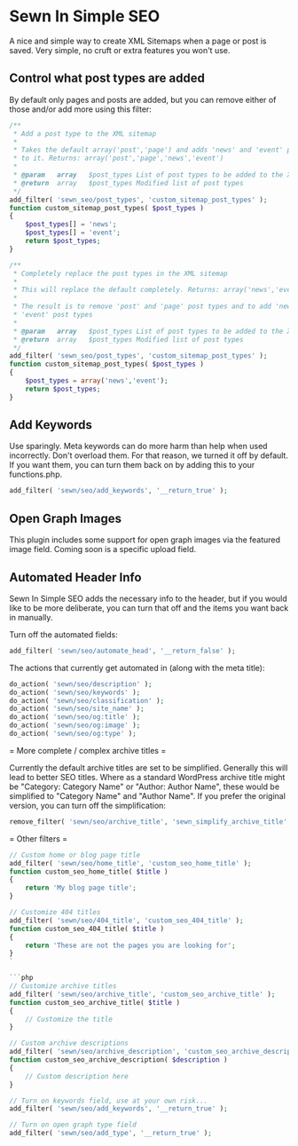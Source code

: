 # Sewn In Simple SEO

A nice and simple way to create XML Sitemaps when a page or post is saved. Very simple, no cruft or extra features you won't use.

## Control what post types are added

By default only pages and posts are added, but you can remove either of those and/or add more using this filter:

```php
/**
 * Add a post type to the XML sitemap
 *
 * Takes the default array('post','page') and adds 'news' and 'event' post types 
 * to it. Returns: array('post','page','news','event')
 *
 * @param	array	$post_types	List of post types to be added to the XML Sitemap
 * @return	array	$post_types	Modified list of post types
 */
add_filter( 'sewn_seo/post_types', 'custom_sitemap_post_types' );
function custom_sitemap_post_types( $post_types )
{
	$post_types[] = 'news';
	$post_types[] = 'event';
	return $post_types;
}
```

```php
/**
 * Completely replace the post types in the XML sitemap
 *
 * This will replace the default completely. Returns: array('news','event')
 *
 * The result is to remove 'post' and 'page' post types and to add 'news' and 
 * 'event' post types
 *
 * @param	array	$post_types	List of post types to be added to the XML Sitemap
 * @return	array	$post_types	Modified list of post types
 */
add_filter( 'sewn_seo/post_types', 'custom_sitemap_post_types' );
function custom_sitemap_post_types( $post_types )
{
	$post_types = array('news','event');
	return $post_types;
}
```

## Add Keywords

Use sparingly. Meta keywords can do more harm than help when used incorrectly. Don't overload them. For that reason, we turned it off by default. If you want them, you can turn them back on by adding this to your functions.php.

```php
add_filter( 'sewn/seo/add_keywords', '__return_true' );
```


## Open Graph Images

This plugin includes some support for open graph images via the featured image field. Coming soon is a specific upload field.


## Automated Header Info

Sewn In Simple SEO adds the necessary info to the header, but if you would like to be more deliberate, you can turn that off and the items you want back in manually.

Turn off the automated fields:

```php
add_filter( 'sewn/seo/automate_head', '__return_false' );
```

The actions that currently get automated in (along with the meta title):

```php
do_action( 'sewn/seo/description' );
do_action( 'sewn/seo/keywords' );
do_action( 'sewn/seo/classification' );
do_action( 'sewn/seo/site_name' );
do_action( 'sewn/seo/og:title' );
do_action( 'sewn/seo/og:image' );
do_action( 'sewn/seo/og:type' );
```

= More complete / complex archive titles =

Currently the default archive titles are set to be simplified. Generally this will lead to better SEO titles. Where as a standard WordPress archive title might be "Category: Category Name" or "Author: Author Name", these would be simplified to "Category Name" and "Author Name". If you prefer the original version, you can turn off the simplification:

```php
remove_filter( 'sewn/seo/archive_title', 'sewn_simplify_archive_title' );
```

= Other filters =

```php
// Custom home or blog page title
add_filter( 'sewn/seo/home_title', 'custom_seo_home_title' );
function custom_seo_home_title( $title )
{
	return 'My blog page title';
}
```

```php
// Customize 404 titles
add_filter( 'sewn/seo/404_title', 'custom_seo_404_title' );
function custom_seo_404_title( $title )
{
	return 'These are not the pages you are looking for';
}
`

```php
// Customize archive titles
add_filter( 'sewn/seo/archive_title', 'custom_seo_archive_title' );
function custom_seo_archive_title( $title )
{
	// Customize the title
}
```

```php
// Custom archive descriptions
add_filter( 'sewn/seo/archive_description', 'custom_seo_archive_description' );
function custom_seo_archive_description( $description )
{
	// Custom description here
}
```

```php
// Turn on keywords field, use at your own risk...
add_filter( 'sewn/seo/add_keywords', '__return_true' );
```

```php
// Turn on open graph type field
add_filter( 'sewn/seo/add_type', '__return_true' );
```